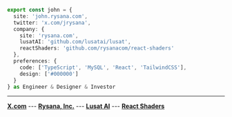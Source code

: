 ```ts
export const john = {
  site: 'john.rysana.com',
  twitter: 'x.com/jrysana',
  company: {
    site: 'rysana.com',
    lusatAI: 'github.com/lusatai/lusat',
    reactShaders: 'github.com/rysanacom/react-shaders'
  },
  preferences: {
    code: ['TypeScript', 'MySQL', 'React', 'TailwindCSS'],
    design: ['#000000']
  }
} as Engineer & Designer & Investor
```
---
<p>
  <a href="https://x.com/jrysana"><strong>X.com</strong></a>
  ---
  <a href="https://rysana.com"><strong>Rysana, Inc.</strong></a>
  ---
  <a href="https://rysana.com/lusat"><strong>Lusat AI</strong></a>
  ---
  <a href="https://rysana.com/docs/react-shaders"><strong>React Shaders</strong></a>
</p>

